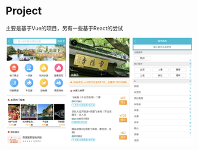 # Project

主要是基于Vue的项目，另有一些基于React的尝试

![image](https://github.com/bmwz110/sundries/blob/master/readme_image/pro_vue_travelApp_1-1.png)
